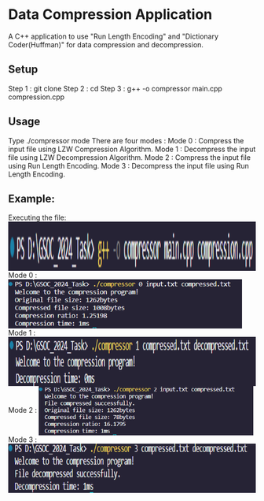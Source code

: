 # Data Compression Application
A C++ application to use "Run Length Encoding" and "Dictionary Coder(Huffman)" for data compression and decompression.
## Setup
Step 1 : git clone
Step 2 : cd
Step 3 : g++ -o compressor main.cpp compression.cpp
## Usage
Type ./compressor mode <input-filename> <output-filename>
There are four modes : 
Mode 0 : Compress the input file using LZW Compression Algorithm.
Mode 1 : Decompress the input file using LZW Decompression Algorithm.
Mode 2 : Compress the input file using Run Length Encoding.
Mode 3 : Decompress the input file using Run Length Encoding.
## Example:
Executing the file:
<a  target="blank"><img align="center" src="\images\firstExecution.png" height="100" /></a>
Mode 0 : 
<a  target="blank"><img align="center" src="\images\mode0.png" height="100" /></a>
Mode 1 : 
<a  target="blank"><img align="center" src="\images\mode1.png" height="100" /></a>
Mode 2 :
<a  target="blank"><img align="center" src="\images\mode2.png" height="100" /></a>
Mode 3 : 
<a  target="blank"><img align="center" src="\images\mode3.png" height="100" /></a>

